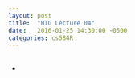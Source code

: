 ```yaml
---
layout: post
title:  "BIG Lecture 04"
date:   2016-01-25 14:30:00 -0500
categories: cs584R
---
```



## 
* 